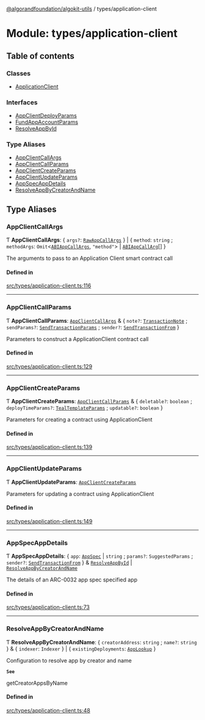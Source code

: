 [@algorandfoundation/algokit-utils](../README.md) / types/application-client

# Module: types/application-client

## Table of contents

### Classes

- [ApplicationClient](../classes/types_application_client.ApplicationClient.md)

### Interfaces

- [AppClientDeployParams](../interfaces/types_application_client.AppClientDeployParams.md)
- [FundAppAccountParams](../interfaces/types_application_client.FundAppAccountParams.md)
- [ResolveAppById](../interfaces/types_application_client.ResolveAppById.md)

### Type Aliases

- [AppClientCallArgs](types_application_client.md#appclientcallargs)
- [AppClientCallParams](types_application_client.md#appclientcallparams)
- [AppClientCreateParams](types_application_client.md#appclientcreateparams)
- [AppClientUpdateParams](types_application_client.md#appclientupdateparams)
- [AppSpecAppDetails](types_application_client.md#appspecappdetails)
- [ResolveAppByCreatorAndName](types_application_client.md#resolveappbycreatorandname)

## Type Aliases

### AppClientCallArgs

Ƭ **AppClientCallArgs**: { `args?`: [`RawAppCallArgs`](../interfaces/types_app.RawAppCallArgs.md)  } \| { `method`: `string` ; `methodArgs`: `Omit`<[`ABIAppCallArgs`](../interfaces/types_app.ABIAppCallArgs.md), ``"method"``\> \| [`ABIAppCallArg`](types_app.md#abiappcallarg)[]  }

The arguments to pass to an Application Client smart contract call

#### Defined in

[src/types/application-client.ts:116](https://github.com/algorandfoundation/algokit-utils-ts/blob/main/src/types/application-client.ts#L116)

___

### AppClientCallParams

Ƭ **AppClientCallParams**: [`AppClientCallArgs`](types_application_client.md#appclientcallargs) & { `note?`: [`TransactionNote`](types_transaction.md#transactionnote) ; `sendParams?`: [`SendTransactionParams`](../interfaces/types_transaction.SendTransactionParams.md) ; `sender?`: [`SendTransactionFrom`](types_transaction.md#sendtransactionfrom)  }

Parameters to construct a ApplicationClient contract call

#### Defined in

[src/types/application-client.ts:129](https://github.com/algorandfoundation/algokit-utils-ts/blob/main/src/types/application-client.ts#L129)

___

### AppClientCreateParams

Ƭ **AppClientCreateParams**: [`AppClientCallParams`](types_application_client.md#appclientcallparams) & { `deletable?`: `boolean` ; `deployTimeParams?`: [`TealTemplateParams`](../interfaces/types_app.TealTemplateParams.md) ; `updatable?`: `boolean`  }

Parameters for creating a contract using ApplicationClient

#### Defined in

[src/types/application-client.ts:139](https://github.com/algorandfoundation/algokit-utils-ts/blob/main/src/types/application-client.ts#L139)

___

### AppClientUpdateParams

Ƭ **AppClientUpdateParams**: [`AppClientCreateParams`](types_application_client.md#appclientcreateparams)

Parameters for updating a contract using ApplicationClient

#### Defined in

[src/types/application-client.ts:149](https://github.com/algorandfoundation/algokit-utils-ts/blob/main/src/types/application-client.ts#L149)

___

### AppSpecAppDetails

Ƭ **AppSpecAppDetails**: { `app`: [`AppSpec`](../interfaces/types_appspec.AppSpec.md) \| `string` ; `params?`: `SuggestedParams` ; `sender?`: [`SendTransactionFrom`](types_transaction.md#sendtransactionfrom)  } & [`ResolveAppById`](../interfaces/types_application_client.ResolveAppById.md) \| [`ResolveAppByCreatorAndName`](types_application_client.md#resolveappbycreatorandname)

The details of an ARC-0032 app spec specified app

#### Defined in

[src/types/application-client.ts:73](https://github.com/algorandfoundation/algokit-utils-ts/blob/main/src/types/application-client.ts#L73)

___

### ResolveAppByCreatorAndName

Ƭ **ResolveAppByCreatorAndName**: { `creatorAddress`: `string` ; `name?`: `string`  } & { `indexer`: `Indexer`  } \| { `existingDeployments`: [`AppLookup`](../interfaces/types_app.AppLookup.md)  }

Configuration to resolve app by creator and name

**`See`**

getCreatorAppsByName

#### Defined in

[src/types/application-client.ts:48](https://github.com/algorandfoundation/algokit-utils-ts/blob/main/src/types/application-client.ts#L48)

